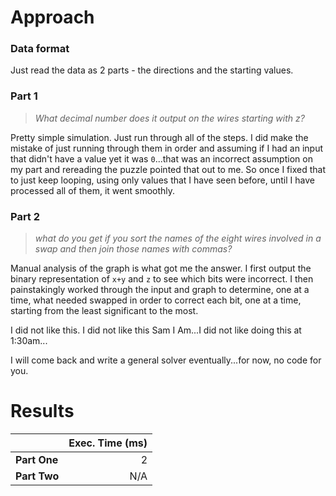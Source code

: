 # Approach
### Data format

Just read the data as 2 parts - the directions and the starting values.

### Part 1
> _What decimal number does it output on the wires starting with z?_

Pretty simple simulation. Just run through all of the steps. I did make the mistake of just running through them in order
and assuming if I had an input that didn't have a value yet it was `0`...that was an incorrect assumption on my part and
rereading the puzzle pointed that out to me. So once I fixed that to just keep looping, using only values that I have
seen before, until I have processed all of them, it went smoothly.


### Part 2
> _what do you get if you sort the names of the eight wires involved in a swap and then join those names with commas?_

Manual analysis of the graph is what got me the answer. I first output the binary representation of `x+y` and `z` to see
which bits were incorrect. I then painstakingly worked through the input and graph to determine, one at a time, what
needed swapped in order to correct each bit, one at a time, starting from the least significant to the most.

I did not like this. I did not like this Sam I Am...I did not like doing this at 1:30am...

I will come back and write a general solver eventually...for now, no code for you.

# Results

|              | Exec. Time (ms) |
|--------------|----------------:|
| **Part One** |               2 |
| **Part Two** |             N/A |
